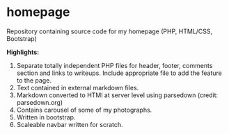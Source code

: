 # homepage
Repository containing source code for my homepage (PHP, HTML/CSS, Bootstrap)

**Highlights:**

1. Separate totally independent PHP files for header, footer, comments section and links to writeups. Include appropriate file to add the feature to the page.
2. Text contained in external markdown files.
3. Markdown converted to HTMl at server level using parsedown (credit: parsedown.org)
4. Contains carousel of some of my photographs.
5. Written in bootstrap.
6. Scaleable navbar written for scratch.

